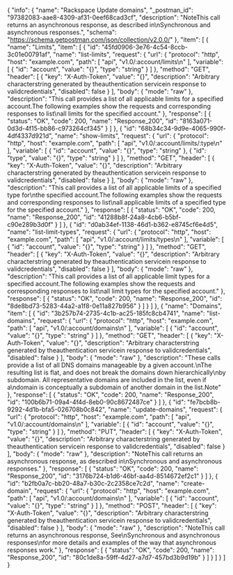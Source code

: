{
  "info": {
    "name": "Rackspace Update domains",
    "_postman_id": "97382083-aae8-4309-af31-0eef68cad3cf",
    "description": "NoteThis call returns an asynchronous response, as described in\nSynchronous and asynchronous responses.",
    "schema": "https://schema.getpostman.com/json/collection/v2.0.0/"
  },
  "item": [
    {
      "name": "Limits",
      "item": [
        {
          "id": "45fd0906-3e76-4c54-8ccb-3c01e00791af",
          "name": "list-limits",
          "request": {
            "url": {
              "protocol": "http",
              "host": "example.com",
              "path": [
                "api",
                "v1.0/:account/limits\n"
              ],
              "variable": [
                {
                  "id": "account",
                  "value": "{}",
                  "type": "string"
                }
              ]
            },
            "method": "GET",
            "header": [
              {
                "key": "X-Auth-Token",
                "value": "{}",
                "description": "Arbitrary characterstring generated by theauthentication servicein response to validcredentials",
                "disabled": false
              }
            ],
            "body": {
              "mode": "raw"
            },
            "description": "This call provides a list of all applicable limits for a specified account.The following examples show the requests and corresponding responses to list\nall limits for the specified account."
          },
          "response": [
            {
              "status": "OK",
              "code": 200,
              "name": "Response_200",
              "id": "8163a071-0d3d-4f15-bb86-c973264cf345"
            }
          ]
        },
        {
          "id": "68b34c34-9d9e-4065-990f-4df4337d921d",
          "name": "show-limits",
          "request": {
            "url": {
              "protocol": "http",
              "host": "example.com",
              "path": [
                "api",
                "v1.0/:account/limits/:type\n"
              ],
              "variable": [
                {
                  "id": "account",
                  "value": "{}",
                  "type": "string"
                },
                {
                  "id": "type",
                  "value": "{}",
                  "type": "string"
                }
              ]
            },
            "method": "GET",
            "header": [
              {
                "key": "X-Auth-Token",
                "value": "{}",
                "description": "Arbitrary characterstring generated by theauthentication servicein response to validcredentials",
                "disabled": false
              }
            ],
            "body": {
              "mode": "raw"
            },
            "description": "This call provides a list of all applicable limits of a specified type for\nthe specified account.The following examples show the requests and corresponding responses to list\nall applicable limits of a specified type for the specified account."
          },
          "response": [
            {
              "status": "OK",
              "code": 200,
              "name": "Response_200",
              "id": "41288b8f-24a8-4cb6-b5bf-c90e289b3d0f"
            }
          ]
        },
        {
          "id": "d0ab34ef-1138-46d1-b362-e8745cf6e4d5",
          "name": "list-limit-types",
          "request": {
            "url": {
              "protocol": "http",
              "host": "example.com",
              "path": [
                "api",
                "v1.0/:account/limits/types\n"
              ],
              "variable": [
                {
                  "id": "account",
                  "value": "{}",
                  "type": "string"
                }
              ]
            },
            "method": "GET",
            "header": [
              {
                "key": "X-Auth-Token",
                "value": "{}",
                "description": "Arbitrary characterstring generated by theauthentication servicein response to validcredentials",
                "disabled": false
              }
            ],
            "body": {
              "mode": "raw"
            },
            "description": "This call provides a list of all applicable limit types for a specified account.The following examples show the requests and corresponding responses to list\nall limit types for the specified account."
          },
          "response": [
            {
              "status": "OK",
              "code": 200,
              "name": "Response_200",
              "id": "8de8bd73-5283-44a2-a1f8-0e11a827b956"
            }
          ]
        }
      ]
    },
    {
      "name": "Domains",
      "item": [
        {
          "id": "3b257b74-2735-4c1b-ac25-185fc8cb4741",
          "name": "list-domains",
          "request": {
            "url": {
              "protocol": "http",
              "host": "example.com",
              "path": [
                "api",
                "v1.0/:account/domains\n"
              ],
              "variable": [
                {
                  "id": "account",
                  "value": "{}",
                  "type": "string"
                }
              ]
            },
            "method": "GET",
            "header": [
              {
                "key": "X-Auth-Token",
                "value": "{}",
                "description": "Arbitrary characterstring generated by theauthentication servicein response to validcredentials",
                "disabled": false
              }
            ],
            "body": {
              "mode": "raw"
            },
            "description": "These calls provide a list of all DNS domains manageable by a given account.\nThe resulting list is flat, and does not break the domains down hierarchically\nby subdomain. All representative domains are included in the list, even if a\ndomain is conceptually a subdomain of another domain in the list.Note"
          },
          "response": [
            {
              "status": "OK",
              "code": 200,
              "name": "Response_200",
              "id": "100b6b71-09a4-4f4d-8eb0-90c8672487ce"
            }
          ]
        },
        {
          "id": "fe7bcb8b-9292-4d1b-bfa5-026708b0c842",
          "name": "update-domains",
          "request": {
            "url": {
              "protocol": "http",
              "host": "example.com",
              "path": [
                "api",
                "v1.0/:account/domains\n"
              ],
              "variable": [
                {
                  "id": "account",
                  "value": "{}",
                  "type": "string"
                }
              ]
            },
            "method": "PUT",
            "header": [
              {
                "key": "X-Auth-Token",
                "value": "{}",
                "description": "Arbitrary characterstring generated by theauthentication servicein response to validcredentials",
                "disabled": false
              }
            ],
            "body": {
              "mode": "raw"
            },
            "description": "NoteThis call returns an asynchronous response, as described in\nSynchronous and asynchronous responses."
          },
          "response": [
            {
              "status": "OK",
              "code": 200,
              "name": "Response_200",
              "id": "3176b724-b1d6-46bf-aa4d-8514672ef2c1"
            }
          ]
        },
        {
          "id": "b2fb0a7c-bb20-48a7-b30c-2c2358ce7c2d",
          "name": "create-domain",
          "request": {
            "url": {
              "protocol": "http",
              "host": "example.com",
              "path": [
                "api",
                "v1.0/:account/domains\n"
              ],
              "variable": [
                {
                  "id": "account",
                  "value": "{}",
                  "type": "string"
                }
              ]
            },
            "method": "POST",
            "header": [
              {
                "key": "X-Auth-Token",
                "value": "{}",
                "description": "Arbitrary characterstring generated by theauthentication servicein response to validcredentials",
                "disabled": false
              }
            ],
            "body": {
              "mode": "raw"
            },
            "description": "NoteThis call returns an asynchronous response, See\nSynchronous and asynchronous responses\nfor more details and examples of the way that asynchronous responses work."
          },
          "response": [
            {
              "status": "OK",
              "code": 200,
              "name": "Response_200",
              "id": "80c1de8a-59ff-4d27-a7d7-457bd3b9d19b"
            }
          ]
        }
      ]
    }
  ]
}